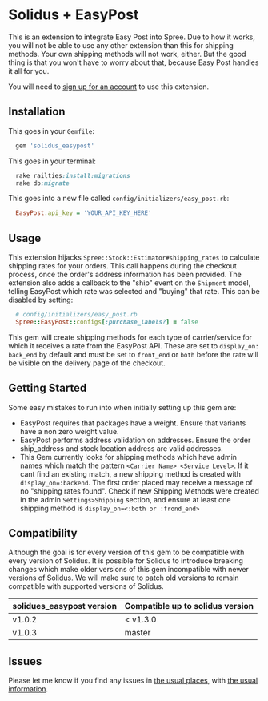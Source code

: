 # Solidus + EasyPost

This is an extension to integrate Easy Post into Spree. Due to how it works, you will not be able to use any other extension than this for shipping methods. Your own shipping methods will not work, either. But the good thing is that you won't have to worry about that, because Easy Post handles it all for you.

You will need to [sign up for an account](https://www.easypost.com/) to use this extension.

## Installation

This goes in your `Gemfile`:
```ruby
  gem 'solidus_easypost'
```

This goes in your terminal:
```ruby
  rake railties:install:migrations
  rake db:migrate
```

This goes into a new file called `config/initializers/easy_post.rb`:
```ruby
  EasyPost.api_key = 'YOUR_API_KEY_HERE'
```


## Usage

This extension hijacks `Spree::Stock::Estimator#shipping_rates` to calculate shipping rates for your orders. This call happens during the checkout process, once the order's address information has been provided.
The extension also adds a callback to the "ship" event on the `Shipment` model, telling EasyPost which rate was selected and "buying" that rate. This can be disabled by setting:

```ruby
  # config/initializers/easy_post.rb
  Spree::EasyPost::configs[:purchase_labels?] = false
```

This gem will create shipping methods for each type of carrier/service for which it receives a rate from the EasyPost API. These are set to  `display_on: back_end` by default and must be set to `front_end`
or `both` before the rate will be visible on the delivery page of the checkout.

## Getting Started

Some easy mistakes to run into when initially setting up this gem are:
- EasyPost requires that packages have a weight. Ensure that variants have a non
  zero weight value.
- EasyPost performs address validation on addresses. Ensure the order
  ship_address and stock location address are valid addresses.
- This Gem currently looks for shipping methods which have admin names which
  match the pattern `<Carrier Name> <Service Level>`. If it cant find an
  existing match, a new shipping method is created with `display_on=:backend`.
  The first order placed may receive a message of no "shipping rates found".
  Check if new Shipping Methods were created in the admin `Settings>Shipping`
  section, and ensure at least one shipping method is `display_on=<:both or :frond_end>`

## Compatibility

Although the goal is for every version of this gem to be compatible with every
version of Solidus. It is possible for Solidus to introduce breaking changes
which make older versions of this gem incompatible with newer versions of Solidus.
We will make sure to patch old versions to remain compatible with supported
versions of Solidus.

|solidues_easypost version|Compatible up to solidus version|
|---|---|
|v1.0.2|< v1.3.0|
|v1.0.3|master|

## Issues

Please let me know if you find any issues in [the usual places](https://github.com/solidusio-contrib/solidus_easypost/issues), with [the usual information](https://github.com/solidusio/solidus/blob/master/CONTRIBUTING.md).

